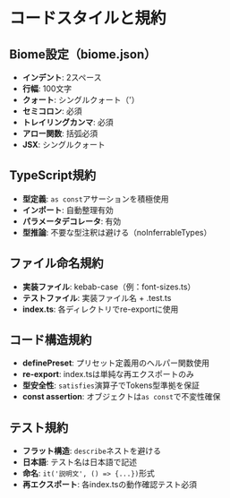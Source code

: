 # コードスタイルと規約

## Biome設定（biome.json）
- **インデント**: 2スペース
- **行幅**: 100文字
- **クォート**: シングルクォート（'）
- **セミコロン**: 必須
- **トレイリングカンマ**: 必須
- **アロー関数**: 括弧必須
- **JSX**: シングルクォート

## TypeScript規約
- **型定義**: `as const`アサーションを積極使用
- **インポート**: 自動整理有効
- **パラメータデコレータ**: 有効
- **型推論**: 不要な型注釈は避ける（noInferrableTypes）

## ファイル命名規約
- **実装ファイル**: kebab-case（例：font-sizes.ts）
- **テストファイル**: 実装ファイル名 + .test.ts
- **index.ts**: 各ディレクトリでre-exportに使用

## コード構造規約
- **definePreset**: プリセット定義用のヘルパー関数使用
- **re-export**: index.tsは単純な再エクスポートのみ
- **型安全性**: `satisfies`演算子でTokens型準拠を保証
- **const assertion**: オブジェクトは`as const`で不変性確保

## テスト規約
- **フラット構造**: `describe`ネストを避ける
- **日本語**: テスト名は日本語で記述
- **命名**: `it('説明文', () => {...})`形式
- **再エクスポート**: 各index.tsの動作確認テスト必須
